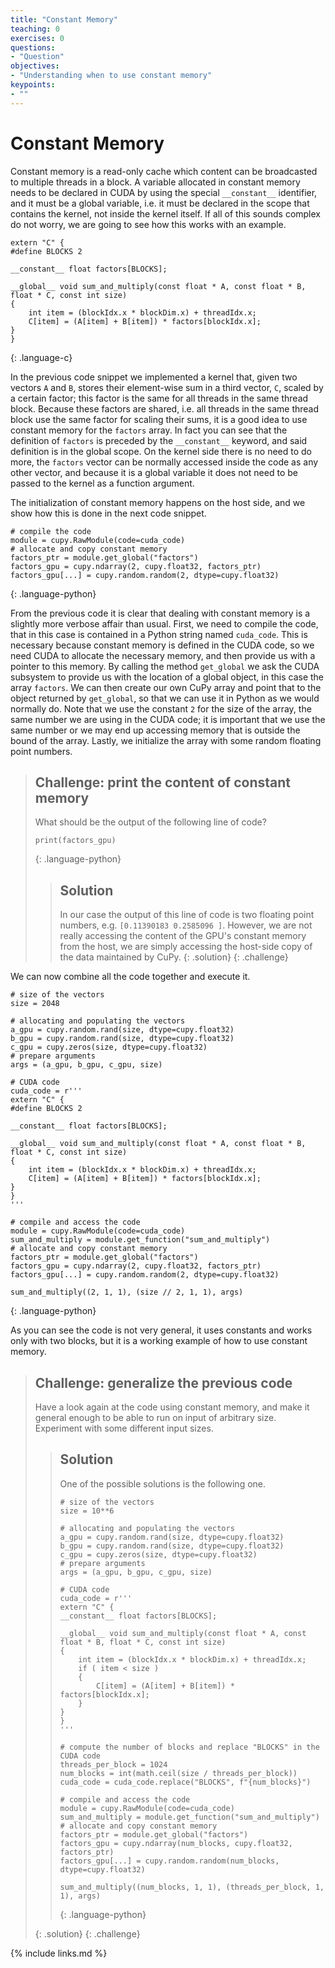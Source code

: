 ```yaml
---
title: "Constant Memory"
teaching: 0
exercises: 0
questions:
- "Question"
objectives:
- "Understanding when to use constant memory"
keypoints:
- ""
---
```


# Constant Memory

Constant memory is a read-only cache which content can be broadcasted to multiple threads in a block.
A variable allocated in constant memory needs to be declared in CUDA by using the special `__constant__` identifier, and it must be a global variable, i.e. it must be declared in the scope that contains the kernel, not inside the kernel itself.
If all of this sounds complex do not worry, we are going to see how this works with an example.

~~~
extern "C" {
#define BLOCKS 2

__constant__ float factors[BLOCKS];

__global__ void sum_and_multiply(const float * A, const float * B, float * C, const int size)
{
    int item = (blockIdx.x * blockDim.x) + threadIdx.x;
    C[item] = (A[item] + B[item]) * factors[blockIdx.x];
}
}
~~~
{: .language-c}

In the previous code snippet we implemented a kernel that, given two vectors `A` and `B`, stores their element-wise sum in a third vector, `C`, scaled by a certain factor; this factor is the same for all threads in the same thread block.
Because these factors are shared, i.e. all threads in the same thread block use the same factor for scaling their sums, it is a good idea to use constant memory for the `factors` array.
In fact you can see that the definition of `factors` is preceded by the `__constant__` keyword, and said definition is in the global scope.
On the kernel side there is no need to do more, the `factors` vector can be normally accessed inside the code as any other vector, and because it is a global variable it does not need to be passed to the kernel as a function argument.

The initialization of constant memory happens on the host side, and we show how this is done in the next code snippet.

~~~
# compile the code
module = cupy.RawModule(code=cuda_code)
# allocate and copy constant memory
factors_ptr = module.get_global("factors")
factors_gpu = cupy.ndarray(2, cupy.float32, factors_ptr)
factors_gpu[...] = cupy.random.random(2, dtype=cupy.float32)
~~~
{: .language-python}

From the previous code it is clear that dealing with constant memory is a slightly more verbose affair than usual.
First, we need to compile the code, that in this case is contained in a Python string named `cuda_code`.
This is necessary because constant memory is defined in the CUDA code, so we need CUDA to allocate the necessary memory, and then provide us with a pointer to this memory.
By calling the method `get_global` we ask the CUDA subsystem to provide us with the location of a global object, in this case the array `factors`.
We can then create our own CuPy array and point that to the object returned by `get_global`, so that we can use it in Python as we would normally do.
Note that we use the constant `2` for the size of the array, the same number we are using in the CUDA code; it is important that we use the same number or we may end up accessing memory that is outside the bound of the array.
Lastly, we initialize the array with some random floating point numbers.

> ## Challenge: print the content of constant memory
>
> What should be the output of the following line of code?
>
> ~~~
> print(factors_gpu)
> ~~~
> {: .language-python}
> > ## Solution
> > 
> > In our case the output of this line of code is two floating point numbers, e.g. `[0.11390183 0.2585096 ]`.
> > However, we are not really accessing the content of the GPU's constant memory from the host, we are simply accessing the host-side copy of the data maintained by CuPy.
> {: .solution}
{: .challenge}

We can now combine all the code together and execute it.

~~~
# size of the vectors
size = 2048

# allocating and populating the vectors
a_gpu = cupy.random.rand(size, dtype=cupy.float32)
b_gpu = cupy.random.rand(size, dtype=cupy.float32)
c_gpu = cupy.zeros(size, dtype=cupy.float32)
# prepare arguments
args = (a_gpu, b_gpu, c_gpu, size)

# CUDA code
cuda_code = r'''
extern "C" {
#define BLOCKS 2

__constant__ float factors[BLOCKS];

__global__ void sum_and_multiply(const float * A, const float * B, float * C, const int size)
{
    int item = (blockIdx.x * blockDim.x) + threadIdx.x;
    C[item] = (A[item] + B[item]) * factors[blockIdx.x];
}
}
'''

# compile and access the code
module = cupy.RawModule(code=cuda_code)
sum_and_multiply = module.get_function("sum_and_multiply")
# allocate and copy constant memory
factors_ptr = module.get_global("factors")
factors_gpu = cupy.ndarray(2, cupy.float32, factors_ptr)
factors_gpu[...] = cupy.random.random(2, dtype=cupy.float32)

sum_and_multiply((2, 1, 1), (size // 2, 1, 1), args)
~~~
{: .language-python}

As you can see the code is not very general, it uses constants and works only with two blocks, but it is a working example of how to use constant memory.

> ## Challenge: generalize the previous code
>
> Have a look again at the code using constant memory, and make it general enough to be able to run on input of arbitrary size.
> Experiment with some different input sizes.
>
> > ## Solution
> >
> > One of the possible solutions is the following one. 
> >
> > ~~~
> > # size of the vectors
> > size = 10**6
> > 
> > # allocating and populating the vectors
> > a_gpu = cupy.random.rand(size, dtype=cupy.float32)
> > b_gpu = cupy.random.rand(size, dtype=cupy.float32)
> > c_gpu = cupy.zeros(size, dtype=cupy.float32)
> > # prepare arguments
> > args = (a_gpu, b_gpu, c_gpu, size)
> > 
> > # CUDA code
> > cuda_code = r'''
> > extern "C" {
> > __constant__ float factors[BLOCKS];
> > 
> > __global__ void sum_and_multiply(const float * A, const float * B, float * C, const int size)
> > {
> >     int item = (blockIdx.x * blockDim.x) + threadIdx.x;
> >     if ( item < size )
> >     {
> >         C[item] = (A[item] + B[item]) * factors[blockIdx.x];
> >     }
> > }
> > }
> > '''
> >
> > # compute the number of blocks and replace "BLOCKS" in the CUDA code
> > threads_per_block = 1024
> > num_blocks = int(math.ceil(size / threads_per_block))
> > cuda_code = cuda_code.replace("BLOCKS", f"{num_blocks}") 
> >
> > # compile and access the code
> > module = cupy.RawModule(code=cuda_code)
> > sum_and_multiply = module.get_function("sum_and_multiply")
> > # allocate and copy constant memory
> > factors_ptr = module.get_global("factors")
> > factors_gpu = cupy.ndarray(num_blocks, cupy.float32, factors_ptr)
> > factors_gpu[...] = cupy.random.random(num_blocks, dtype=cupy.float32)
> > 
> > sum_and_multiply((num_blocks, 1, 1), (threads_per_block, 1, 1), args)
> > ~~~
> > {: .language-python}
> >
> {: .solution}
{: .challenge}

{% include links.md %}